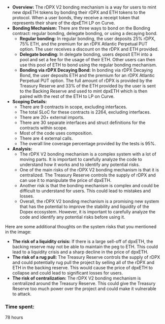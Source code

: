 * **Overview:** The rDPX V2 bonding mechanism is a way for users to mint new dpxETH tokens by bonding their rDPX and ETH tokens to the protocol. When a user bonds, they receive a receipt token that represents their share of the dpxETH LP on Curve.
* **Bonding Mechanism:** There are three ways to bond on the Bonding contract: regular bonding, delegate bonding, or using a decaying bond.
    * **Regular bonding:** In regular bonding, the user deposits 25% rDPX, 75% ETH, and the premium for an rDPX Atlantic Perpetual PUT option. The user receives a discount on the rDPX and ETH provided.
    * **Delegate bonding:** In delegate bonding, users deposit ETH into a pool and set a fee for the usage of their ETH. Other users can then use this pool of ETH to bond using the regular bonding mechanism.
    * **Bonding via rDPX Decaying Bond:** In bonding via rDPX Decaying Bond, the user deposits ETH and the premium for an rDPX Atlantic Perpetual PUT option. The full amount of rDPX is provided by the Treasury Reserve and 33% of the ETH provided by the user is sent to the Backing Reserve and used to mint dpxETH which is then paired with the rest of the ETH to LP on Curve.
* **Scoping Details:**
    * There are 9 contracts in scope, excluding interfaces.
    * The total SLoC for these contracts is 2264, excluding interfaces.
    * There are 20+ external imports.
    * There are 30 separate interfaces and struct definitions for the contracts within scope.
    * Most of the code uses composition.
    * There are 4 external calls.
    * The overall line coverage percentage provided by the tests is 95%.
* **Analysis:**
    * The rDPX V2 bonding mechanism is a complex system with a lot of moving parts. It is important to carefully analyze the code to understand how it works and to identify any potential risks.
    * One of the main risks of the rDPX V2 bonding mechanism is that it is centralized. The Treasury Reserve controls the supply of rDPX and can use it to manipulate the price of dpxETH.
    * Another risk is that the bonding mechanism is complex and could be difficult to understand for users. This could lead to mistakes and losses.
    * Overall, the rDPX V2 bonding mechanism is a promising new system that has the potential to improve the stability and liquidity of the Dopex ecosystem. However, it is important to carefully analyze the code and identify any potential risks before using it.

Here are some additional thoughts on the system risks that you mentioned in the image:

* **The risk of a liquidity crisis:** If there is a large sell-off of dpxETH, the backing reserve may not be able to maintain the peg to ETH. This could lead to a liquidity crisis and a sharp decline in the price of dpxETH.
* **The risk of a rug pull:** The Treasury Reserve controls the supply of rDPX and could potentially rug pull the project by selling all of the rDPX and ETH in the backing reserve. This would cause the price of dpxETH to collapse and could lead to significant losses for users.
* **The risk of centralization:** The rDPX V2 bonding mechanism is centralized around the Treasury Reserve. This could give the Treasury Reserve too much power over the project and could make it vulnerable to attack.

### Time spent:
78 hours
